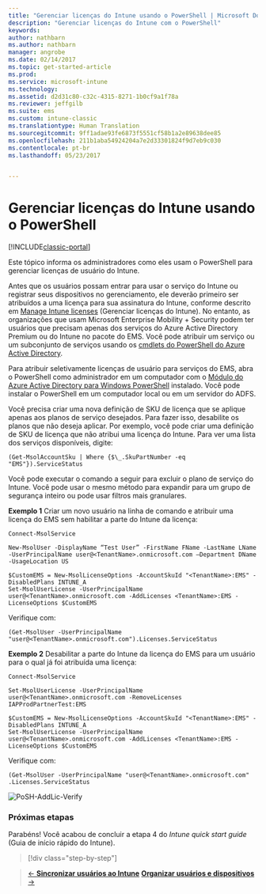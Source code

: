 ```yaml
---
title: "Gerenciar licenças do Intune usando o PowerShell | Microsoft Docs"
description: "Gerenciar licenças do Intune com o PowerShell"
keywords: 
author: nathbarn
ms.author: nathbarn
manager: angrobe
ms.date: 02/14/2017
ms.topic: get-started-article
ms.prod: 
ms.service: microsoft-intune
ms.technology: 
ms.assetid: d2d31c80-c32c-4315-8271-1b0cf9a1f78a
ms.reviewer: jeffgilb
ms.suite: ems
ms.custom: intune-classic
ms.translationtype: Human Translation
ms.sourcegitcommit: 9ff1adae93fe6873f5551cf58b1a2e89638dee85
ms.openlocfilehash: 211b1aba54924204a7e2d33301824f9d7eb9c030
ms.contentlocale: pt-br
ms.lasthandoff: 05/23/2017


---
```


# <a name="manage-intune-licenses-using-powershell"></a>Gerenciar licenças do Intune usando o PowerShell

[!INCLUDE[classic-portal](../includes/classic-portal.md)]

Este tópico informa os administradores como eles usam o PowerShell para gerenciar licenças de usuário do Intune.

Antes que os usuários possam entrar para usar o serviço do Intune ou registrar seus dispositivos no gerenciamento, ele deverão primeiro ser atribuídos a uma licença para sua assinatura do Intune, conforme descrito em [Manage Intune licenses](start-with-a-paid-subscription-to-microsoft-intune-step-4.md) (Gerenciar licenças do Intune). No entanto, as organizações que usam Microsoft Enterprise Mobility + Security podem ter usuários que precisam apenas dos serviços do Azure Active Directory Premium ou do Intune no pacote do EMS. Você pode atribuir um serviço ou um subconjunto de serviços usando os [cmdlets do PowerShell do Azure Active Directory](https://msdn.microsoft.com/library/jj151815.aspx).

Para atribuir seletivamente licenças de usuário para serviços do EMS, abra o PowerShell como administrador em um computador com o [Módulo do Azure Active Directory para Windows PowerShell](https://msdn.microsoft.com/library/jj151815.aspx#bkmk_installmodule) instalado. Você pode instalar o PowerShell em um computador local ou em um servidor do ADFS.

Você precisa criar uma nova definição de SKU de licença que se aplique apenas aos planos de serviço desejados. Para fazer isso, desabilite os planos que não deseja aplicar. Por exemplo, você pode criar uma definição de SKU de licença que não atribui uma licença do Intune. Para ver uma lista dos serviços disponíveis, digite:

    (Get-MsolAccountSku | Where {$\_.SkuPartNumber -eq "EMS"}).ServiceStatus

Você pode executar o comando a seguir para excluir o plano de serviço do Intune. Você pode usar o mesmo método para expandir para um grupo de segurança inteiro ou pode usar filtros mais granulares.

**Exemplo 1** Criar um novo usuário na linha de comando e atribuir uma licença do EMS sem habilitar a parte do Intune da licença:

    Connect-MsolService

    New-MsolUser -DisplayName “Test User” -FirstName FName -LastName LName -UserPrincipalName user@<TenantName>.onmicrosoft.com –Department DName -UsageLocation US

    $CustomEMS = New-MsolLicenseOptions -AccountSkuId "<TenantName>:EMS" -DisabledPlans INTUNE_A
    Set-MsolUserLicense -UserPrincipalName user@<TenantName>.onmicrosoft.com -AddLicenses <TenantName>:EMS -LicenseOptions $CustomEMS


Verifique com:

    (Get-MsolUser -UserPrincipalName "user@<TenantName>.onmicrosoft.com").Licenses.ServiceStatus

**Exemplo 2** Desabilitar a parte do Intune da licença do EMS para um usuário para o qual já foi atribuída uma licença:

    Connect-MsolService

    Set-MsolUserLicense -UserPrincipalName user@<TenantName>.onmicrosoft.com -RemoveLicenses IAPProdPartnerTest:EMS

    $CustomEMS = New-MsolLicenseOptions -AccountSkuId "<TenantName>:EMS" -DisabledPlans INTUNE_A
    Set-MsolUserLicense -UserPrincipalName user@<TenantName>.onmicrosoft.com -AddLicenses <TenantName>:EMS -LicenseOptions $CustomEMS

Verifique com:

    (Get-MsolUser -UserPrincipalName "user@<TenantName>.onmicrosoft.com" .Licenses.ServiceStatus

![PoSH-AddLic-Verify](./media/posh-addlic-verify.png)

### <a name="next-steps"></a>Próximas etapas
Parabéns! Você acabou de concluir a etapa 4 do *Intune quick start guide* (Guia de início rápido do Intune).
>[!div class="step-by-step"]

>[&larr; **Sincronizar usuários ao Intune**](.\start-with-a-paid-subscription-to-microsoft-intune-step-2.md)     [**Organizar usuários e dispositivos** &rarr;](.\start-with-a-paid-subscription-to-microsoft-intune-step-5.md)  

